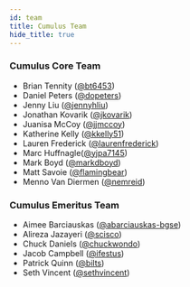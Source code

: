 ```yaml
---
id: team
title: Cumulus Team
hide_title: true
---
```


### Cumulus Core Team

- Brian Tennity ([@bt6453](https://github.com/bt8453))
- Daniel Peters ([@dopeters](https://github.com/dopeters))
- Jenny Liu ([@jennyhliu](https://github.com/jennyhliu))
- Jonathan Kovarik ([@jkovarik](https://github.com/Jkovarik))
- Juanisa McCoy ([@jjmccoy](https://github.com/jjmccoy))
- Katherine Kelly ([@kkelly51](https://github.com/kkelly51))
- Lauren Frederick ([@laurenfrederick](https://github.com/laurenfrederick))
- Marc Huffnagle([@yjpa7145](https://github.com/yjpa7145))
- Mark Boyd ([@markdboyd](https://github.com/markdboyd))
- Matt Savoie ([@flamingbear](https://github.com/flamingbear))
- Menno Van Diermen ([@nemreid](https://github.com/nemreid))

### Cumulus Emeritus Team

- Aimee Barciauskas ([@abarciauskas-bgse](https://github.com/abarciauskas-bgse))
- Alireza Jazayeri ([@scisco](https://github.com/scisco))
- Chuck Daniels ([@chuckwondo](https://github.com/chuckwondo))
- Jacob Campbell ([@ifestus](https://github.com/ifestus))
- Patrick Quinn ([@bilts](https://github.com/bilts))
- Seth Vincent ([@sethvincent](https://github.com/sethvincent))
